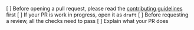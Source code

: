 [ ] Before opening a pull request, please read the [contributing guidelines](https://github.com/pantherswap/panther-uikit/blob/master/CONTRIBUTING.md) first
[ ] If your PR is work in progress, open it as `draft`
[ ] Before requesting a review, all the checks need to pass
[ ] Explain what your PR does

